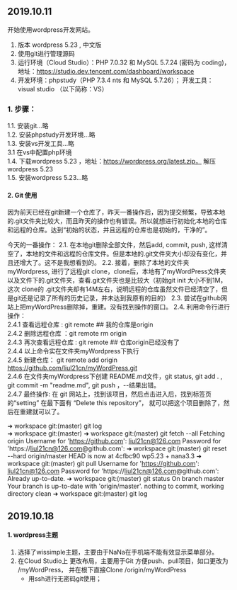 ## 2019.10.11
开始使用wordpress开发网站。  
1) 版本 wordpress 5.23 , 中文版  
2) 使用git进行管理源码  
3) 运行环境（Cloud Studio）：PHP 7.0.32 和 MySQL 5.7.24 (密码为 coding)， 地址：https://studio.dev.tencent.com/dashboard/workspace  
4) 开发环境：phpstudy（PHP 7.3.4 nts 和 MySQL 5.7.26）； 开发工具： visual studio （以下简称：VS）  

### 1. 步骤：
1.1. 安装git...略  
1.2. 安装phpstudy开发环境...略  
1.3. 安装vs开发工具...略   
   3.1 在vs中配置php环境  
1.4. 下载wordpress 5.23 ，地址：https://wordpress.org/latest.zip， 解压 wordpress 5.23  
1.5. 安装wordpress 5.23...略  

   
#### 2. Git 使用
因为前天已经在git新建一个仓库了，昨天一番操作后，因为提交频繁，导致本地的.git文件夹比较大，而且昨天的操作也有错误。所以就想进行初始化本地的仓库和远程的仓库。达到“初始的状态，并且远程的仓库也是初始的，干净的”。

今天的一番操作：
2.1. 在本地git删除全部文件，然后add, commit, push, 这样清空了，本地的文件和远程的仓库文件。但是本地的.git文件夹大小却没有变化，并且还增大了。这不是我想看到的。
2.2. 接着，删除了本地的文件夹myWordpress, 进行了远程git clone，clone后，本地有了myWordPress文件夹以及文件下的.git文件夹，查看.git文件夹也是比较大（初始git init 大小不到1M，这次 clone的 .git文件夹却有14M左右，说明远程的仓库虽然文件已经清空了，但是git还是记录了所有的历史记录，并未达到我原有的目的）
2.3. 尝试在github网站上把myWordPress删除掉，重建。没有找到操作的窗口。
2.4. 利用命令行进行操作：  
   2.4.1 查看远程仓库 : git remote  ## 我的仓库是origin  
   2.4.2 删除远程仓库 ：git remote rm origin  
   2.4.3 再次查看远程仓库 : git remote  ## 仓库origin已经没有了  
   2.4.4 以上命令实在文件夹myWordpress下执行  
   2.4.5 新建仓库： git remote add origin https://github.com/liul21cn/myWordPress.git  
   2.4.6 在文件夹myWordpress下创建 README.md文件，git status, git add . , git commit -m "readme.md", git push ，--结果出错。  
   2.4.7 最终操作: 在 git 网站上，找到该项目，然后点击进入后，找到标签页的“setting” 在最下面有 “Delete this repository”， 就可以把这个项目删除了，然后在重建就可以了。  


➜  workspace git:(master) git log   
➜  workspace git:(master) 
➜  workspace git:(master) git fetch --all
Fetching origin
Username for 'https://github.com': liul21cn@126.com
Password for 'https://liul21cn@126.com@github.com': 
➜  workspace git:(master) git reset --hard origin/master
HEAD is now at 4cfbc90 wp5.23 + nana3.3
➜  workspace git:(master) git pull
Username for 'https://github.com': liul21cn@126.com
Password for 'https://liul21cn@126.com@github.com': 
Already up-to-date.
➜  workspace git:(master) git status
On branch master
Your branch is up-to-date with 'origin/master'.
nothing to commit, working directory clean
➜  workspace git:(master) git log  

## 2019.10.18
#### 1. wordpress主题
1. 选择了wissimple主题，主要由于NaNa在手机端不能有效显示菜单部分。
2. 在Cloud Studio上 更改布局，主要用于Git 方便push、pull项目，如口更改为 /myWordPress，
   并在根下直接Clone /origin/myWordPress
   - 用ssh进行无密码git使用；
   






